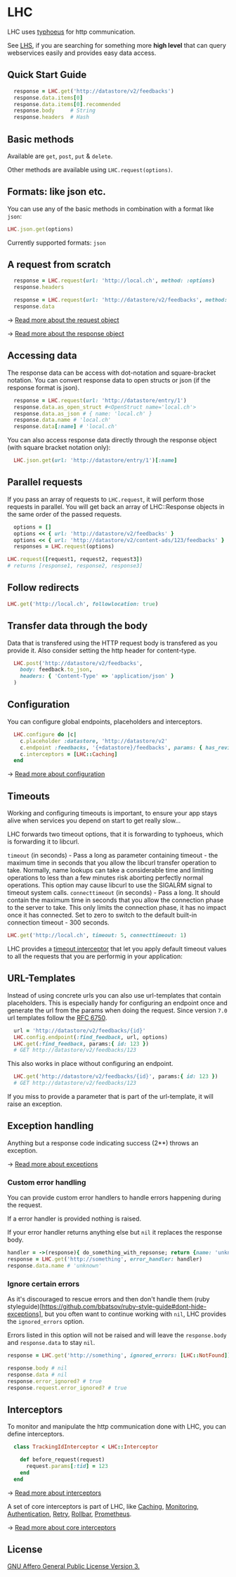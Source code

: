 LHC
===

LHC uses [typhoeus](https://github.com/typhoeus/typhoeus) for http communication.

See [LHS](https://github.com/local-ch/LHS), if you are searching for something more **high level** that can query webservices easily and provides easy data access.

## Quick Start Guide

```ruby
  response = LHC.get('http://datastore/v2/feedbacks')
  response.data.items[0]
  response.data.items[0].recommended
  response.body     # String
  response.headers  # Hash
```

## Basic methods

Available are `get`, `post`, `put` & `delete`.

Other methods are available using `LHC.request(options)`.

## Formats: like json etc.

You can use any of the basic methods in combination with a format like `json`:

```ruby
LHC.json.get(options)
```

Currently supported formats: `json`

## A request from scratch

```ruby
  response = LHC.request(url: 'http://local.ch', method: :options)
  response.headers

  response = LHC.request(url: 'http://datastore/v2/feedbacks', method: :get)
  response.data
```

→ [Read more about the request object](docs/request.md)

→ [Read more about the response object](docs/response.md)

## Accessing data

The response data can be access with dot-notation and square-bracket notation. You can convert response data to open structs or json (if the response format is json).

```ruby
  response = LHC.request(url: 'http://datastore/entry/1')
  response.data.as_open_struct #<OpenStruct name='local.ch'>
  response.data.as_json # { name: 'local.ch' }
  response.data.name # 'local.ch'
  response.data[:name] # 'local.ch'
```

You can also access response data directly through the response object (with square bracket notation only):

```ruby
  LHC.json.get(url: 'http://datastore/entry/1')[:name]
```

## Parallel requests

If you pass an array of requests to `LHC.request`, it will perform those requests in parallel.
You will get back an array of LHC::Response objects in the same order of the passed requests.

```ruby
  options = []
  options << { url: 'http://datastore/v2/feedbacks' }
  options << { url: 'http://datastore/v2/content-ads/123/feedbacks' }
  responses = LHC.request(options)
```

```ruby
LHC.request([request1, request2, request3])
# returns [response1, response2, response3]
```

## Follow redirects

```ruby
LHC.get('http://local.ch', followlocation: true)
```

## Transfer data through the body

Data that is transfered using the HTTP request body is transfered as you provide it.
Also consider setting the http header for content-type.

```ruby
  LHC.post('http://datastore/v2/feedbacks',
    body: feedback.to_json,
    headers: { 'Content-Type' => 'application/json' }
  )
```

## Configuration

You can configure global endpoints, placeholders and interceptors.

```ruby
  LHC.configure do |c|
    c.placeholder :datastore, 'http://datastore/v2'
    c.endpoint :feedbacks, '{+datastore}/feedbacks', params: { has_reviews: true }
    c.interceptors = [LHC::Caching]
  end
```

→ [Read more about configuration](docs/configuration.md)

## Timeouts

Working and configuring timeouts is important, to ensure your app stays alive when services you depend on start to get really slow...

LHC forwards two timeout options, that it is forwarding to typhoeus, which is forwarding it to libcurl.

`timeout` (in seconds) - Pass a long as parameter containing timeout - the maximum time in seconds that you allow the libcurl transfer operation to take. Normally, name lookups can take a considerable time and limiting operations to less than a few minutes risk aborting perfectly normal operations. This option may cause libcurl to use the SIGALRM signal to timeout system calls.
`connecttimeout` (in seconds) - Pass a long. It should contain the maximum time in seconds that you allow the connection phase to the server to take. This only limits the connection phase, it has no impact once it has connected. Set to zero to switch to the default built-in connection timeout - 300 seconds. 

```ruby
LHC.get('http://local.ch', timeout: 5, connecttimeout: 1)
```

LHC provides a [timeout interceptor](docs/interceptors/default_timeout.md) that let you apply default timeout values to all the requests that you are performig in your application:

## URL-Templates

Instead of using concrete urls you can also use url-templates that contain placeholders.
This is especially handy for configuring an endpoint once and generate the url from the params when doing the request.
Since version `7.0` url templates follow the [RFC 6750](https://tools.ietf.org/html/rfc6570).

```ruby
  url = 'http://datastore/v2/feedbacks/{id}'
  LHC.config.endpoint(:find_feedback, url, options)
  LHC.get(:find_feedback, params:{ id: 123 })
  # GET http://datastore/v2/feedbacks/123
```

This also works in place without configuring an endpoint.

```ruby
  LHC.get('http://datastore/v2/feedbacks/{id}', params:{ id: 123 })
  # GET http://datastore/v2/feedbacks/123
```

If you miss to provide a parameter that is part of the url-template, it will raise an exception.

## Exception handling

Anything but a response code indicating success (2**) throws an exception.

→ [Read more about exceptions](docs/exceptions.md)

### Custom error handling

You can provide custom error handlers to handle errors happening during the request.

If a error handler is provided nothing is raised.

If your error handler returns anything else but `nil` it replaces the response body.

```ruby
handler = ->(response){ do_something_with_repsonse; return {name: 'unknown'} }
response = LHC.get('http://something', error_handler: handler)
response.data.name # 'unknown'
```

### Ignore certain errors

As it's discouraged to rescue errors and then don't handle them (ruby styleguide)[https://github.com/bbatsov/ruby-style-guide#dont-hide-exceptions],
but you often want to continue working with `nil`, LHC provides the `ignored_errors` option.

Errors listed in this option will not be raised and will leave the `response.body` and `response.data` to stay `nil`.

```ruby
response = LHC.get('http://something', ignored_errors: [LHC::NotFound])

response.body # nil
response.data # nil
response.error_ignored? # true
response.request.error_ignored? # true
```

## Interceptors

To monitor and manipulate the http communication done with LHC, you can define interceptors.

```ruby
  class TrackingIdInterceptor < LHC::Interceptor

    def before_request(request)
      request.params[:tid] = 123
    end
  end
```

→ [Read more about interceptors](docs/interceptors.md)

A set of core interceptors is part of LHC,
like
[Caching](/docs/interceptors/caching.md),
[Monitoring](/docs/interceptors/monitoring.md),
[Authentication](/docs/interceptors/authentication.md),
[Retry](/docs/interceptors/retry.md),
[Rollbar](/docs/interceptors/rollbar.md),
[Prometheus](/docs/interceptors/prometheus.md).

→ [Read more about core interceptors](docs/interceptors.md#core-interceptors)


## License

[GNU Affero General Public License Version 3.](https://www.gnu.org/licenses/agpl-3.0.en.html)
